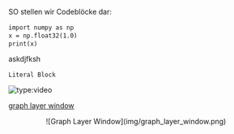 SO stellen wir Codeblöcke dar:


    import numpy as np
    x = np.float32(1.0)
    print(x)


askdjfksh



    Literal Block

![type:video](https://www.youtube.com/embed/LXb3EKWsInQ)


 [graph layer window](#graphlayerwindow)
 <center>
    <a name="graphlayerwindow">
        ![Graph Layer Window](img/graph_layer_window.png)
    </a>
</center>